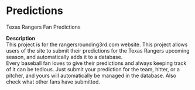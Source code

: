 # Predictions
Texas Rangers Fan Predictions

<strong>Description</strong>
<br>This project is for the rangersrounding3rd.com website.  This project allows users of the site to submit their predictions for the Texas Rangers upcoming season, and automatically adds it to a database.
<br>Every baseball fan loves to give their predictions and always keeping track of it can be tedious.  Just submit your prediction for the team, hitter, or a pitcher, and yours will automatically be managed in the database.  Also check what other fans have submitted.
